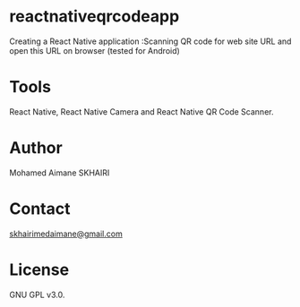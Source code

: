# reactnativeqrcodeapp

Creating a React Native application :Scanning QR code for web site URL and open this URL on browser (tested for Android)

# Tools

React Native, React Native Camera and React Native QR Code Scanner.

# Author

Mohamed Aimane SKHAIRI

# Contact 

skhairimedaimane@gmail.com

# License

GNU GPL v3.0.

